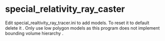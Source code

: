 # special_relativity_ray_caster
Edit special_realtivity_ray_tracer.ini to add models. 
To reset it to default delete it .
Only use  low polygon models as this program does not implement bounding volume hierarchy .
